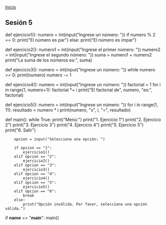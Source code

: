 <!-- No borrar o modificar -->
[Inicio](./index.md)

## Sesión 5 


<!-- Su documentación aquí -->
def ejercicio1():
    numero = int(input("Ingrese un número: "))
    if numero % 2 == 0:
        print("El número es par")
    else:
        print("El número es impar")

def ejercicio2():
    numero1 = int(input("Ingrese el primer número: "))
    numero2 = int(input("Ingrese el segundo número: "))
    suma = numero1 + numero2
    print("La suma de los números es:", suma)


def ejercicio3():
    numero = int(input("Ingrese un número: "))
    while numero >= 0:
        print(numero)
        numero -= 1

def ejercicio4():
    numero = int(input("Ingrese un número: "))
    factorial = 1
    for i in range(1, numero+1):
        factorial *= i
    print("El factorial de", numero, "es:", factorial)

def ejercicio5():
    numero = int(input("Ingrese un número: "))
    for i in range(1, 11):
        resultado = numero * i
        print(numero, "x", i, "=", resultado)

def main():
    while True:
        print("Menú:")
        print("1. Ejercicio 1")
        print("2. Ejercicio 2")
        print("3. Ejercicio 3")
        print("4. Ejercicio 4")
        print("5. Ejercicio 5")
        print("6. Salir")

        opcion = input("Selecciona una opción: ")

        if opcion == "1":
            ejercicio1()
        elif opcion == "2":
            ejercicio2()
        elif opcion == "3":
            ejercicio3()
        elif opcion == "4":
            ejercicio4()
        elif opcion == "5":
            ejercicio5()
        elif opcion == "6":
            break
        else:
            print("Opción inválida. Por favor, selecciona una opción válida.")

if __name__ == "__main__":
    main()






